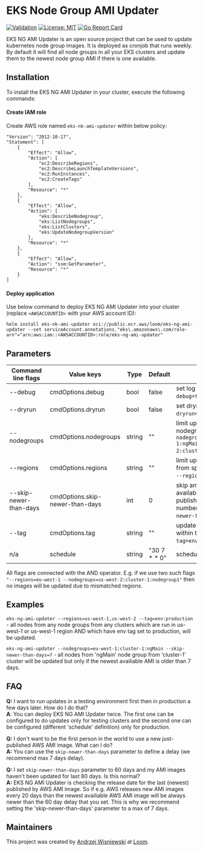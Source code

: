 # EKS Node Group AMI Updater

[![Validation](https://github.com/loomhq/eks-ng-ami-updater/actions/workflows/validate.yml/badge.svg)](https://github.com/loomhq/eks-ng-ami-updater/actions/workflows/validate.yml)
[![License: MIT](https://img.shields.io/badge/license-MIT-blue)](https://opensource.org/license/mit/)
[![Go Report Card](https://goreportcard.com/badge/github.com/loomhq/eks-ng-ami-updater)](https://goreportcard.com/badge/github.com/loomhq/eks-ng-ami-updater)

EKS NG AMI Updater is an open source project that can be used to update kubernetes node group images. It is deployed as cronjob that runs weekly. By default it will find all node groups in all your EKS clusters and update them to the newest node group AMI if there is one available.

## Installation

To install the EKS NG AMI Updater in your cluster, execute the following commands:

#### Create IAM role

Create AWS role named `eks-nk-ami-updater` within below policy:

```
"Version": "2012-10-17",
"Statement": [
    {
        "Effect": "Allow",
        "Action": [
            "ec2:DescribeRegions",
            "ec2:DescribeLaunchTemplateVersions",
            "ec2:RunInstances",
            "ec2:CreateTags"
        ],
        "Resource": "*"
    },
    {
        "Effect": "Allow",
        "Action": [
            "eks:DescribeNodegroup",
            "eks:ListNodegroups",
            "eks:ListClusters",
            "eks:UpdateNodegroupVersion"
        ],
        "Resource": "*"
    },
    {
        "Effect": "Allow",
        "Action": "ssm:GetParameter",
        "Resource": "*"
    }
]
```

#### Deploy application

Use below command to deploy EKS NG AMI Updater into your cluster (replace `<AWSACCOUNTID>` with your AWS account ID):

`helm install eks-nk-ami-updater oci://public.ecr.aws/loom/eks-ng-ami-updater --set serviceAccount.annotations."eks\.amazonaws\.com/role-arn"="arn:aws:iam::<AWSACCOUNTID>:role/eks-ng-ami-updater"`

## Parameters

| Command line flags     | Value keys                      | Type   | Default      | Description                                                                                                                                  |
| ---------------------- | ------------------------------- | ------ | ------------ | -------------------------------------------------------------------------------------------------------------------------------------------- |
| --debug                | cmdOptions.debug                | bool   | false        | set log level to debug (eg. `--debug=true`)                                                                                                  |
| --dryrun               | cmdOptions.dryrun               | bool   | false        | set dryrun mode (eg. `--dryrun=true`)                                                                                                        |
| --nodegroups           | cmdOptions.nodegroups           | string | ""           | limit update amis to specified nodegroups (eg. `--nodegroups=eu-west-1:cluster-1:ngMain,eu-west-2:clusterStage:nodegroupStage1`)             |
| --regions              | cmdOptions.regions              | string | ""           | limit update amis to nodegroups from specified regions only (eg. `--regions=eu-west-1,us-west-1`)                                            |
| --skip-newer-than-days | cmdOptions.skip-newer-than-days | int    | 0            | skip ami update if the latest available in AWS ami image was published in less than provided number of days (eg. `--skip-newer-than-days=7`) |
| --tag                  | cmdOptions.tag                  | string | ""           | update amis only for nodegroups within this tag (eg. `--tag=env:production`)                                                                 |
| n/a                    | schedule                        | string | "30 7 * * 0" | schedule run within [cron syntax](https://kubernetes.io/docs/concepts/workloads/controllers/cron-jobs/#schedule-syntax)                      |

All flags are connected with the AND operator. E.g. if we use two such flags `"--regions=eu-west-1 --nodegroups=us-west-2:cluster-1:nodegroup1"` then no images will be updated due to mismatched regions.

## Examples

`eks-ng-ami-updater --regions=us-west-1,us-west-2 --tag=env:production` - all nodes from any node groups from any clusters which are run in us-west-1 or us-west-1 region AND which have env tag set to production, will be updated.

`eks-ng-ami-updater --nodegroups=eu-west-1:cluster-1:ngMain --skip-newer-than-days=7` - all nodes from 'ngMain' node group from 'cluster-1' cluster will be updated but only if the newest availiable AMI is older than 7 days.

## FAQ

**Q:** I want to run updates in a testing environment first then in production a few days later. How do I do that? \
**A**: You can deploy EKS NG AMI Updater twice. The first one can be configured to do updates only for testing clusters and the second one can be configured (different 'schedule' definition) only for production.

**Q:** I don't want to be the first person in the world to use a new just-published AWS AMI image. What can I do? \
**A:** You can use the `skip-newer-than-days` parameter to define a delay (we recommend max 7 days delay).

**Q:** I set `skip-newer-than-days` parameter to 60 days and my AMI images haven't been updated for last 80 days. Is this normal? \
**A:** EKS NG AMI Updater is checking the release date for the last (newest) published by AWS AMI image. So if e.g. AWS releases new AMI images every 20 days than the newest availiable AWS AMI image will be always newer than the 60 day delay that you set. This is why we recommend setting the 'skip-newer-than-days' parameter to a max of 7 days.

## Maintainers

This project was created by [Andrzej Wisniewski](https://github.com/AndrzejWisniewski) at [Loom](https://github.com/loomhq/).
